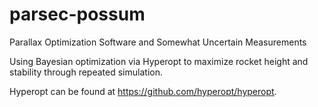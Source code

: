 # parsec-possum
Parallax Optimization Software and Somewhat Uncertain Measurements

Using Bayesian optimization via Hyperopt to maximize rocket height and stability through repeated simulation.

Hyperopt can be found at https://github.com/hyperopt/hyperopt.
